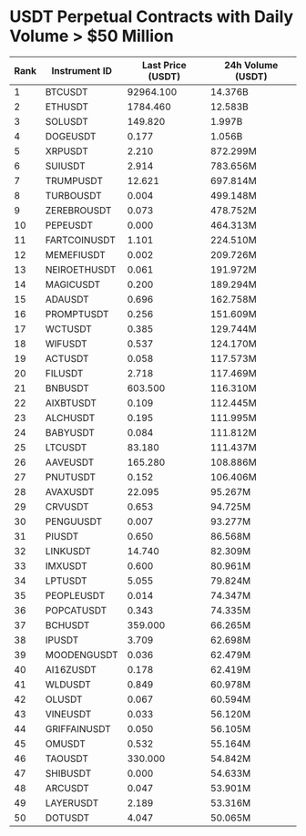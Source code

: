 # USDT Perpetual Contracts with Daily Volume > $50 Million

| Rank | Instrument ID | Last Price (USDT) | 24h Volume (USDT) |
|------|---------------|-------------------|-------------------|
| 1 | BTCUSDT | 92964.100 | 14.376B |
| 2 | ETHUSDT | 1784.460 | 12.583B |
| 3 | SOLUSDT | 149.820 | 1.997B |
| 4 | DOGEUSDT | 0.177 | 1.056B |
| 5 | XRPUSDT | 2.210 | 872.299M |
| 6 | SUIUSDT | 2.914 | 783.656M |
| 7 | TRUMPUSDT | 12.621 | 697.814M |
| 8 | TURBOUSDT | 0.004 | 499.148M |
| 9 | ZEREBROUSDT | 0.073 | 478.752M |
| 10 | PEPEUSDT | 0.000 | 464.313M |
| 11 | FARTCOINUSDT | 1.101 | 224.510M |
| 12 | MEMEFIUSDT | 0.002 | 209.726M |
| 13 | NEIROETHUSDT | 0.061 | 191.972M |
| 14 | MAGICUSDT | 0.200 | 189.294M |
| 15 | ADAUSDT | 0.696 | 162.758M |
| 16 | PROMPTUSDT | 0.256 | 151.609M |
| 17 | WCTUSDT | 0.385 | 129.744M |
| 18 | WIFUSDT | 0.537 | 124.170M |
| 19 | ACTUSDT | 0.058 | 117.573M |
| 20 | FILUSDT | 2.718 | 117.469M |
| 21 | BNBUSDT | 603.500 | 116.310M |
| 22 | AIXBTUSDT | 0.109 | 112.445M |
| 23 | ALCHUSDT | 0.195 | 111.995M |
| 24 | BABYUSDT | 0.084 | 111.812M |
| 25 | LTCUSDT | 83.180 | 111.437M |
| 26 | AAVEUSDT | 165.280 | 108.886M |
| 27 | PNUTUSDT | 0.152 | 106.406M |
| 28 | AVAXUSDT | 22.095 | 95.267M |
| 29 | CRVUSDT | 0.653 | 94.725M |
| 30 | PENGUUSDT | 0.007 | 93.277M |
| 31 | PIUSDT | 0.650 | 86.568M |
| 32 | LINKUSDT | 14.740 | 82.309M |
| 33 | IMXUSDT | 0.600 | 80.961M |
| 34 | LPTUSDT | 5.055 | 79.824M |
| 35 | PEOPLEUSDT | 0.014 | 74.347M |
| 36 | POPCATUSDT | 0.343 | 74.335M |
| 37 | BCHUSDT | 359.000 | 66.265M |
| 38 | IPUSDT | 3.709 | 62.698M |
| 39 | MOODENGUSDT | 0.036 | 62.479M |
| 40 | AI16ZUSDT | 0.178 | 62.419M |
| 41 | WLDUSDT | 0.849 | 60.978M |
| 42 | OLUSDT | 0.067 | 60.594M |
| 43 | VINEUSDT | 0.033 | 56.120M |
| 44 | GRIFFAINUSDT | 0.050 | 56.105M |
| 45 | OMUSDT | 0.532 | 55.164M |
| 46 | TAOUSDT | 330.000 | 54.842M |
| 47 | SHIBUSDT | 0.000 | 54.633M |
| 48 | ARCUSDT | 0.047 | 53.901M |
| 49 | LAYERUSDT | 2.189 | 53.316M |
| 50 | DOTUSDT | 4.047 | 50.065M |
